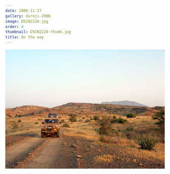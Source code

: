 ```yaml
---
date: 2006-11-27
gallery: dureji-2006
image: DSCN2226.jpg
order: 4
thumbnail: DSCN2226-thumb.jpg
title: On the way
---
```


![On the way](./DSCN2226.jpg)